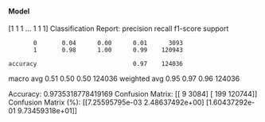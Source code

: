 #### Model
[1 1 1 ... 1 1 1]
Classification Report:
              precision    recall  f1-score   support

           0       0.04      0.00      0.01      3093
           1       0.98      1.00      0.99    120943

    accuracy                           0.97    124036
   macro avg       0.51      0.50      0.50    124036
weighted avg       0.95      0.97      0.96    124036

Accuracy: 0.9735318778419169
Confusion Matrix:
[[     9   3084]
 [   199 120744]]
Confusion Matrix (%):
[[7.25595795e-03 2.48637492e+00]
 [1.60437292e-01 9.73459318e+01]]
